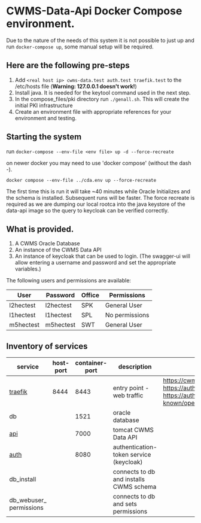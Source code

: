 # CWMS-Data-Api Docker Compose environment.

Due to the nature of the needs of this system it is not possible to just up and run `docker-compose up`, some manual setup will be required.

## Here are the following pre-steps
1. Add `<real host ip> cwms-data.test auth.test traefik.test` to the /etc/hosts file  (**Warning: 127.0.0.1 doesn't work!**)
2. Install java.  It is needed for the keytool command used in the next step.
3. In the compose_files/pki directory run `./genall.sh`. This will create the initial PKI infrastructure
4. Create an environment file with appropriate references for your environment and testing.


## Starting the system

run `docker-compose --env-file <env file> up -d --force-recreate`

on newer docker you may need to use 'docker compose' (without the dash -).

`docker compose --env-file ../cda.env up --force-recreate`

The first time this is run it will take ~40 minutes while Oracle Initializes and the schema is installed. Subsequent runs will be faster.
The force recreate is required as we are dumping our local rootca into the java keystore of the data-api image so the query to keycloak 
can be verified correctly.

## What is provided.

1. A CWMS Oracle Database
2. An instance of the CWMS Data API
3. An instance of keycloak that can be used to login. (The swagger-ui will allow entering a username and password and set the appropriate variables.)

The following users and permissions are available:

| User        | Password    | Office | Permissions    |
| ----------- | ----------- | ------ | ------------   |
| l2hectest   | l2hectest   | SPK    | General User   |
| l1hectest   | l1hectest   | SPL    | No permissions |
| m5hectest   | m5hectest   | SWT    | General User   |


## Inventory of services


|service|host-port|container-port|description|test urls|
|----|--|---|--|--|
|[traefik](./compose_files/traefik/traefik.yml)|8444|8443|entry point - web traffic|https://cwms-data.test:8444/cwms-data/ https://auth.test:8444/auth/realms/cwms https://auth.test:8444/auth/realms/cwms/.well-known/openid-configuration|
|db||1521|oracle database|
|[api](./cwms-data-api/src/docker/Dockerfile)||7000|tomcat CWMS Data API |
|[auth](./compose_files/keycloak/Dockerfile)||8080|authentication-token service (keycloak)|
|db_install|||connects to db and installs CWMS schema|
|db_webuser_ permissions|||connects to db and sets permissions |


